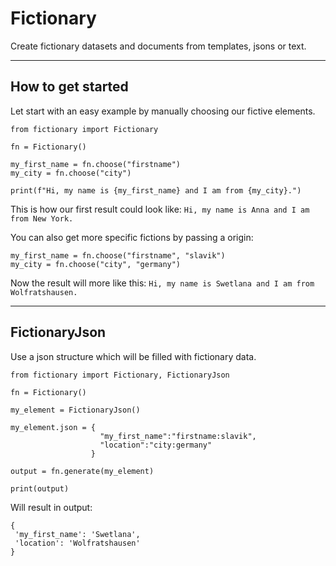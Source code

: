# Fictionary
Create fictionary datasets and documents from templates, jsons or text. 

---
## How to get started

Let start with an easy example by manually choosing our fictive elements.

```
from fictionary import Fictionary

fn = Fictionary()

my_first_name = fn.choose("firstname")
my_city = fn.choose("city")

print(f"Hi, my name is {my_first_name} and I am from {my_city}.")
```

This is how our first result could look like: 
``Hi, my name is Anna and I am from New York.``


You can also get more specific fictions by passing a origin:
```
my_first_name = fn.choose("firstname", "slavik")
my_city = fn.choose("city", "germany")
```
Now the result will more like this:
``Hi, my name is Swetlana and I am from Wolfratshausen.``




---
## FictionaryJson
Use a json structure which will be filled with fictionary data. 

```
from fictionary import Fictionary, FictionaryJson

fn = Fictionary()

my_element = FictionaryJson()

my_element.json = {
                    "my_first_name":"firstname:slavik",
                    "location":"city:germany"
                  }

output = fn.generate(my_element)

print(output)
```

Will result in output:
```
{
 'my_first_name': 'Swetlana', 
 'location': 'Wolfratshausen'
}
```
